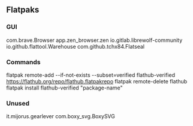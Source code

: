 ## Flatpaks
### GUI
com.brave.Browser
app.zen_browser.zen
io.gitlab.librewolf-community
io.github.flattool.Warehouse
com.github.tchx84.Flatseal

### Commands
flatpak remote-add --if-not-exists --subset=verified flathub-verified https://flathub.org/repo/flathub.flatpakrepo
flatpak remote-delete flathub
flatpak install flathub-verified "package-name"

### Unused
it.mijorus.gearlever
com.boxy_svg.BoxySVG
